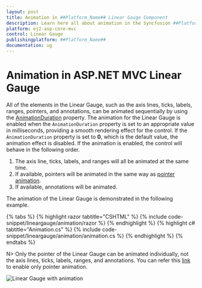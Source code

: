 ```yaml
---
layout: post
title: Animation in ##Platform_Name## Linear Gauge Component
description: Learn here all about animation in the Syncfusion ##Platform_Name## Linear Gauge component of Syncfusion Essential JS 2 and more.
platform: ej2-asp-core-mvc
control: Linear Gauge
publishingplatform: ##Platform_Name##
documentation: ug
---
```



# Animation in ASP.NET MVC Linear Gauge

All of the elements in the Linear Gauge, such as the axis lines, ticks, labels, ranges, pointers, and annotations, can be animated sequentially by using the [AnimationDuration](https://help.syncfusion.com/cr/aspnetmvc-js2/Syncfusion.EJ2.LinearGauge.LinearGauge.html#Syncfusion_EJ2_LinearGauge_LinearGauge_AnimationDuration) property. The animation for the Linear Gauge is enabled when the `AnimationDuration` property is set to an appropriate value in milliseconds, providing a smooth rendering effect for the control. If the `AnimationDuration` property is set to **0**, which is the default value, the animation effect is disabled. If the animation is enabled, the control will behave in the following order.

1. The axis line, ticks, labels, and ranges will all be animated at the same time.
2. If available, pointers will be animated in the same way as [pointer animation](https://ej2.syncfusion.com/aspnetmvc/documentation/linear-gauge/pointers#pointer-animation).
3. If available, annotations will be animated.

The animation of the Linear Gauge is demonstrated in the following example.


{% tabs %}
{% highlight razor tabtitle="CSHTML" %}
{% include code-snippet/lineargauge/animation/razor %}
{% endhighlight %}
{% highlight c# tabtitle="Animation.cs" %}
{% include code-snippet/lineargauge/animation/animation.cs %}
{% endhighlight %}
{% endtabs %}

N> Only the pointer of the Linear Gauge can be animated individually, not the axis lines, ticks, labels, ranges, and annotations. You can refer this [link](https://ej2.syncfusion.com/aspnetmvc/documentation/linear-gauge/pointers#pointer-animation) to enable only pointer animation.

![Linear Gauge with animation](../linear-gauge/images/animation.gif)